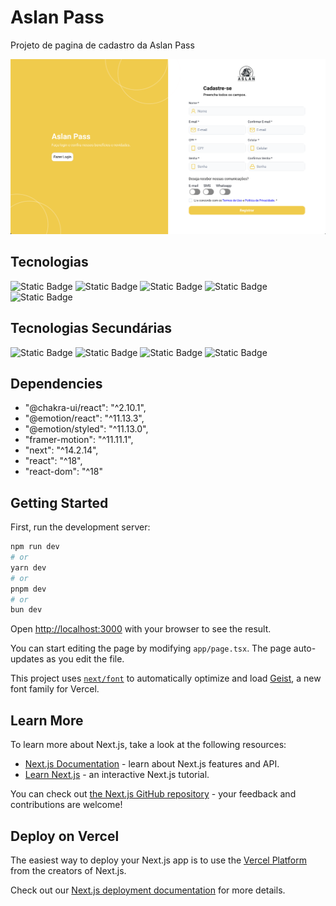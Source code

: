 
# Aslan Pass

Projeto de pagina de cadastro da Aslan Pass

![Aslan Pass](./src/img/doc/img-project.png)

## Tecnologias

![Static Badge](https://img.shields.io/badge/JavaScript-F7DF1E?style=for-the-badge&logo=javascript&logoColor=ffffff&labelColor=F7DF1E)
![Static Badge](https://img.shields.io/badge/React-61DAFB?style=for-the-badge&logo=react&logoColor=ffffff&labelColor=61DAFB)
![Static Badge](https://img.shields.io/badge/CSS-2965F1?style=for-the-badge&logo=css3&logoColor=ffffff&labelColor=2965F1)
![Static Badge](https://img.shields.io/badge/HTML-E34F26?style=for-the-badge&logo=html5&logoColor=ffffff&labelColor=E34F26)
![Static Badge](https://img.shields.io/badge/TypeScript-007ACC?style=for-the-badge&logo=typescript&logoColor=ffffff&labelColor=007ACC)

## Tecnologias Secundárias

![Static Badge](https://img.shields.io/badge/Npm-CB3837?style=for-the-badge&logo=npm&logoColor=ffffff&labelColor=CB3837)
![Static Badge](https://img.shields.io/badge/VSCode-007ACC?style=for-the-badge&logo=visual-studio-code&logoColor=ffffff&labelColor=007ACC)
![Static Badge](https://img.shields.io/badge/Git-F05032?style=for-the-badge&logo=git&logoColor=ffffff&labelColor=F05032)
![Static Badge](https://img.shields.io/badge/GitHub-181717?style=for-the-badge&logo=github&logoColor=ffffff&labelColor=181717)

## Dependencies

- "@chakra-ui/react": "^2.10.1",
- "@emotion/react": "^11.13.3",
- "@emotion/styled": "^11.13.0",
- "framer-motion": "^11.11.1",
- "next": "^14.2.14",
- "react": "^18",
- "react-dom": "^18"

## Getting Started

First, run the development server:

```bash
npm run dev
# or
yarn dev
# or
pnpm dev
# or
bun dev
```

Open [http://localhost:3000](http://localhost:3000) with your browser to see the result.

You can start editing the page by modifying `app/page.tsx`. The page auto-updates as you edit the file.

This project uses [`next/font`](https://nextjs.org/docs/app/building-your-application/optimizing/fonts) to automatically optimize and load [Geist](https://vercel.com/font), a new font family for Vercel.

## Learn More

To learn more about Next.js, take a look at the following resources:

- [Next.js Documentation](https://nextjs.org/docs) - learn about Next.js features and API.
- [Learn Next.js](https://nextjs.org/learn) - an interactive Next.js tutorial.

You can check out [the Next.js GitHub repository](https://github.com/vercel/next.js) - your feedback and contributions are welcome!

## Deploy on Vercel

The easiest way to deploy your Next.js app is to use the [Vercel Platform](https://vercel.com/new?utm_medium=default-template&filter=next.js&utm_source=create-next-app&utm_campaign=create-next-app-readme) from the creators of Next.js.

Check out our [Next.js deployment documentation](https://nextjs.org/docs/app/building-your-application/deploying) for more details.    